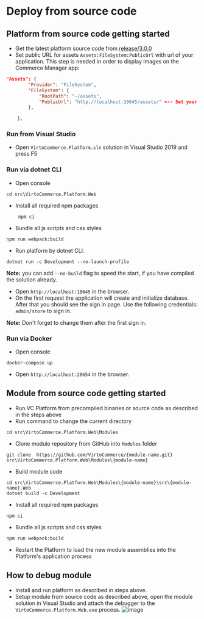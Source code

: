 # Deploy from source code

## Platform from source code getting started

- Get the latest platform source code from [release/3.0.0](https://github.com/VirtoCommerce/vc-platform/tree/release/3.0.0)
- Set public URL for assets `Assets:FileSystem:PublicUrl` with url of your application. This step is needed in order to display images on the Commerce Manager app:

```json
"Assets": {
        "Provider": "FileSystem",
        "FileSystem": {
            "RootPath": "~/assets",
            "PublicUrl": "http://localhost:10645/assets/" <-- Set your platform application url with port localhost:10645
        },

    },
```

### Run from Visual Studio

- Open `VirtoCommerce.Platform.sln` solution in Visual Studio 2019 and press F5

### Run via dotnet CLI

- Open console

```console
cd src\VirtoCommerce.Platform.Web
```

- Install all required npm packages

   ```console
    npm ci
   ```

- Bundle all js scripts and css styles

```console
npm run webpack:build
```

- Run platform by dotnet CLI.

```console
dotnet run -c Development --no-launch-profile
```

**Note:** you can add `--no-build` flag to speed the start, if you have compiled the solution already.

- Open  `http://localhost:10645` in the browser.
- On the first request the application will create and initialize database. After that you should see the sign in page. Use the following credentials: `admin/store` to sign in.

**Note:** Don't forget to change them after the first sign in.

### Run via Docker

- Open console

```console
docker-compose up
```

- Open  `http://localhost:20654` in the browser.


## Module from source code getting started

- Run VC Platform  from precompiled binaries or source code as described in the steps above
- Run command to change the current directory

```console
cd src\VirtoCommerce.Platform.Web\Modules
```

- Clone module repository from GitHub into `Modules` folder

```console
git clone  https://github.com/VirtoCommerce/{module-name.git}  src\VirtoCommerce.Platform.Web\Modules\{module-name}
```

- Build module code

```console
cd src\VirtoCommerce.Platform.Web\Modules\{module-name}\src\{module-name}.Web
dotnet build -c Development
```

- Install all required npm packages

```console
npm ci
```

- Bundle all js scripts and css styles

```console
npm run webpack:build
```

- Restart the Platform to load the new module assemblies into the Platform's application process

## How to debug module

- Install and run platform as described in steps above.
- Setup module from source code as described above, open the module solution in Visual Studio and attach the debugger to the `VirtoCommerce.Platform.Web.exe` process.
![image](https://user-images.githubusercontent.com/7566324/72246321-1d213380-35fb-11ea-9819-c3fdb92d4e42.png)

